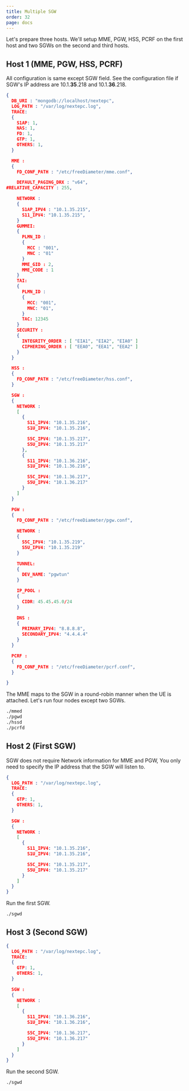 ```yaml
---
title: Multiple SGW
order: 32
page: docs
---
```



Let's prepare three hosts. We'll setup MME, PGW, HSS, PCRF on the first host and two SGWs on the second and third hosts.

## Host 1 (MME, PGW, HSS, PCRF)

All configuration is same except SGW field. See the configuration file if SGW's IP address are 10.1.**35**.218 and 10.1.**36**.218.

```json
{
  DB_URI : "mongodb://localhost/nextepc",
  LOG_PATH : "/var/log/nextepc.log",
  TRACE:
  {
    S1AP: 1,
    NAS: 1,
    FD: 1,
    GTP: 1,
    OTHERS: 1,
  }

  MME :
  {
    FD_CONF_PATH : "/etc/freeDiameter/mme.conf",

    DEFAULT_PAGING_DRX : "v64",
#RELATIVE_CAPACITY : 255,

    NETWORK :
    {
      S1AP_IPV4 : "10.1.35.215",
      S11_IPV4: "10.1.35.215",
    }
    GUMMEI:
    {
      PLMN_ID : 
      {
        MCC : "001",
        MNC : "01"
      }
      MME_GID : 2,
      MME_CODE : 1
    }
    TAI:
    {
      PLMN_ID :
      {
        MCC: "001",
        MNC: "01",
      }
      TAC: 12345
    }
    SECURITY :
    {
      INTEGRITY_ORDER : [ "EIA1", "EIA2", "EIA0" ]
      CIPHERING_ORDER : [ "EEA0", "EEA1", "EEA2" ]
    }
  }

  HSS :
  {
    FD_CONF_PATH : "/etc/freeDiameter/hss.conf",
  }

  SGW :
  {
    NETWORK :
    [
      {
        S11_IPV4: "10.1.35.216",
        S1U_IPV4: "10.1.35.216",

        S5C_IPV4: "10.1.35.217",
        S5U_IPV4: "10.1.35.217"
      },
      {
        S11_IPV4: "10.1.36.216",
        S1U_IPV4: "10.1.36.216",

        S5C_IPV4: "10.1.36.217",
        S5U_IPV4: "10.1.36.217"
      }
    ]
  }

  PGW :
  {
    FD_CONF_PATH : "/etc/freeDiameter/pgw.conf",

    NETWORK :
    {
      S5C_IPV4: "10.1.35.219",
      S5U_IPV4: "10.1.35.219"
    }

    TUNNEL: 
    {
      DEV_NAME: "pgwtun"
    }

    IP_POOL :
    {
      CIDR: 45.45.45.0/24
    }

    DNS :
    {
      PRIMARY_IPV4: "8.8.8.8",
      SECONDARY_IPV4: "4.4.4.4"
    }
  }

  PCRF :
  {
    FD_CONF_PATH : "/etc/freeDiameter/pcrf.conf",
  }

}
```

The MME maps to the SGW in a round-robin manner when the UE is attached. Let's run four nodes except two SGWs.

```bash
./mmed
./pgwd
./hssd
./pcrfd
```

## Host 2 (First SGW)

SGW does not require Network information for MME and PGW, You only need to specify the IP address that the SGW will listen to.

```json
{
  LOG_PATH : "/var/log/nextepc.log",
  TRACE:
  {
    GTP: 1,
    OTHERS: 1,
  }

  SGW :
  {
    NETWORK :
    [
      {
        S11_IPV4: "10.1.35.216",
        S1U_IPV4: "10.1.35.216",

        S5C_IPV4: "10.1.35.217",
        S5U_IPV4: "10.1.35.217"
      }
    ]
  }
}
```

Run the first SGW.

```bash
./sgwd
```

## Host 3 (Second SGW)

```json
{
  LOG_PATH : "/var/log/nextepc.log",
  TRACE:
  {
    GTP: 1,
    OTHERS: 1,
  }

  SGW :
  {
    NETWORK :
    [
      {
        S11_IPV4: "10.1.36.216",
        S1U_IPV4: "10.1.36.216",

        S5C_IPV4: "10.1.36.217",
        S5U_IPV4: "10.1.36.217"
      }
    ]
  }
}
```

Run the second SGW.

```bash
./sgwd
```
